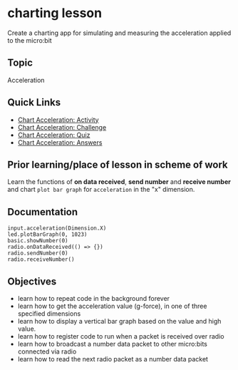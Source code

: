 # charting lesson

Create a charting app for simulating and measuring the acceleration applied to the micro:bit

## Topic

Acceleration

## Quick Links
* [Chart Acceleration: Activity](/lessons/charting/acceleration) 
* [Chart Acceleration: Challenge](/lessons/charting/acceleration-challenge) 
* [Chart Acceleration: Quiz](/lessons/charting/quiz) 
* [Chart Acceleration: Answers](/lessons/charting/quiz-answers)

## Prior learning/place of lesson in scheme of work

Learn the functions of **on data received**, **send number** and **receive number** and chart `plot bar graph` for `acceleration` in the "x" dimension.

## Documentation

```cards
input.acceleration(Dimension.X)
led.plotBarGraph(0, 1023)
basic.showNumber(0)
radio.onDataReceived(() => {})
radio.sendNumber(0)
radio.receiveNumber()
```

## Objectives

* learn how to repeat code in the background forever
* learn how to get the acceleration value (g-force), in one of three specified dimensions
* learn how to display a vertical bar graph based on the value and high value.
* learn how to register code to run when a packet is received over radio
* learn how to broadcast a number data packet to other micro:bits connected via radio
* learn how to read the next radio packet as a number data packet
